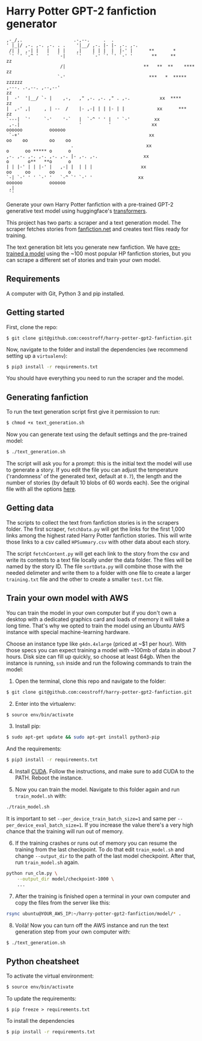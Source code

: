 # Harry Potter GPT-2 fanfiction generator

```
,-_/,.                   .-,--.     .  .
' |_|/ ,-. ,-. ,-. . .    '|__/ ,-. |- |- ,-. ,-.
 /| |  ,-| |   |   | |    ,|    | | |  |  |-' |      **       *
 `' `' `-^ '   '   `-|    `'    `-' `' `' `-' '       **     **                 zz
                    /|                             **   **  **    ****         zz
                   `-'                               ***   *  *****           zzzzzz
,---. .-,--. ,--,--'                                                             zz
|  -'  '|__/ `- |    ,-,   ," ,-. ,-. ," . ,-.           xx  ****               zz
|  ,-' ,|     , | --  /    |- ,-| | | |- | |            xx      ***            zz
`---|  `'     `-'    '-`   |  `-^ ' ' |  ' `-'         xx
 ,-.|                      '          '               xx                oooooo          oooooo
 `-+'                                                xx                oo    oo        oo    oo
                        .                           xx                 o      oo ***** o      o
,-. ,-. ,-. ,-. ,-. ,-. |- ,-. ,-.                 xx                  o       o**   **o      o
| | |-' | | |-' |   ,-| |  | | |                  xx                   oo     oo       oo     o
`-| `-' ' ' `-' '   `-^ `' `-' '                 xx                     oooooo          oooooo
 ,|
 `'
```

Generate your own Harry Potter fanfiction with a pre-trained GPT-2 generative text model using huggingface's [transformers](https://github.com/huggingface/transformers).

This project has two parts: a scraper and a text generation model. The scraper fetches stories from [fanfiction.net](https://www.fanfiction.net/) and creates text files ready for training.

The text generation bit lets you generate new fanfiction. We have [pre-trained a model](https://huggingface.co/ceostroff/harry-potter-gpt2-fanfiction) using the ~100 most popular HP fanfiction stories, but you can scrape a different set of stories and train your own model.

## Requirements

A computer with Git, Python 3 and pip installed.

## Getting started

First, clone the repo:

```
$ git clone git@github.com:ceostroff/harry-potter-gpt2-fanfiction.git
```

Now, navigate to the folder and install the dependencies (we recommend setting up a `virtualenv`):

```bash
$ pip3 install -r requirements.txt
```

You should have everything you need to run the scraper and the model.

## Generating fanfiction

To run the text generation script first give it permission to run:

```bash
$ chmod +x text_generation.sh
```

Now you can generate text using the default settings and the pre-trained model:

```bash
$ ./text_generation.sh
```

The script will ask you for a prompt: this is the initial text the model will use to generate a story. If you edit the file you can adjust the temperature ('randomness' of the generated text, default at `0.7`), the length and the number of stories (by default 10 blobs of 60 words each). See the original file with all the options [here](https://github.com/huggingface/transformers/blob/master/examples/text-generation/run_generation.py).

## Getting data
The scripts to collect the text from fanfiction stories is in the scrapers folder. The first scraper, `fetchData.py` will get the links for the first 1,000 links among the highest rated Harry Potter fanfiction stories. This will write those links to a csv called `HPSummary.csv` with other data about each story.

The script `fetchContent.py` will get each link to the story from the csv and write its contents to a text file locally under the data folder. The files will be named by the story ID. The file `sortData.py` will combine those with the needed delimeter and write them to a folder with one file to create a larger `training.txt` file and the other to create a smaller `test.txt` file. 

## Train your own model with AWS

You can train the model in your own computer but if you don't own a desktop with a dedicated graphics card and loads of memory it will take a long time. That's why we opted to train the model using an Ubuntu AWS instance with special machine-learning hardware.

Choose an instance type like `g4dn.4xlarge` (priced at ~$1 per hour). With those specs you can expect training a model with ~100mb of data in about 7 hours. Disk size can fill up quickly, so choose at least 64gb. When the instance is running, `ssh` inside and run the following commands to train the model:

1. Open the terminal, clone this repo and navigate to the folder:

```bash
$ git clone git@github.com:ceostroff/harry-potter-gpt2-fanfiction.git
```

2. Enter into the virtualenv:

```bash
$ source env/bin/activate
```

3. Install pip:

```bash
$ sudo apt-get update && sudo apt-get install python3-pip
```

And the requirements:

```bash
$ pip3 install -r requirements.txt
```

4. Install [CUDA](https://docs.nvidia.com/cuda/cuda-quick-start-guide/index.html#ubuntu-x86_64). Follow the instructions, and make sure to add CUDA to the PATH. Reboot the instance.

5. Now you can train the model. Navigate to this folder again and run `train_model.sh` with:

```bash
./train_model.sh
```

It is important to set `--per_device_train_batch_size=1` and same per `--per_device_eval_batch_size=1`. If you increase the value there's a very high chance that the training will run out of memory.

6. If the training crashes or runs out of memory you can resume the training from the last checkpoint. To do that edit `train_model.sh` and change `--output_dir` to the path of the last model checkpoint. After that, run `train_model.sh` again.

```bash
python run_clm.py \
    --output_dir model/checkpoint-1000 \
    ...
```

7. After the training is finished open a terminal in your own computer and copy the files from the server like this:

```bash
rsync ubuntu@YOUR_AWS_IP:~/harry-potter-gpt2-fanfiction/model/* .
```

8. Voilà! Now you can turn off the AWS instance and run the text generation step from your own computer with:

```bash
$ ./text_generation.sh
```

## Python cheatsheet

To activate the virtual environment:

```bash
$ source env/bin/activate
```

To update the requirements:

```
$ pip freeze > requirements.txt
```

To install the dependencies

```bash
$ pip install -r requirements.txt
```
